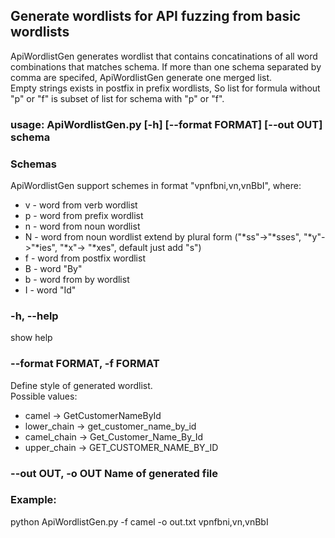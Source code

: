 ## Generate wordlists for API fuzzing from basic wordlists 

ApiWordlistGen generates wordlist that contains concatinations of all word combinations that matches schema. If more than one schema separated by comma are specifed, ApiWordlistGen generate one merged list.  
Empty strings exists in postfix in prefix wordlists, So list for formula without "p" or "f" is subset of list for schema with "p" or "f".  

### usage: ApiWordlistGen.py [-h] [--format FORMAT] [--out OUT] schema  


### Schemas
ApiWordlistGen support schemes in format "vpnfbni,vn,vnBbI", where:  
- v - word from verb wordlist  
- p - word from prefix wordlist  
- n - word from noun wordlist  
- N - word from noun wordlist extend by plural form ("*ss"->"*sses", "*y"->"*ies", "*x"-> "*xes", default just add "s")  
- f - word from postfix wordlist  
- B - word "By"  
- b - word from by wordlist  
- I - word "Id"  

### -h, --help  
show help
### --format FORMAT, -f FORMAT  
Define style of generated wordlist.  
Possible values:  
- camel -> GetCustomerNameById  
- lower_chain -> get_customer_name_by_id  
- camel_chain -> Get_Customer_Name_By_Id  
- upper_chain -> GET_CUSTOMER_NAME_BY_ID  
### --out OUT, -o OUT     Name of generated file  

### Example:  
python ApiWordlistGen.py -f camel -o out.txt vpnfbni,vn,vnBbI  

